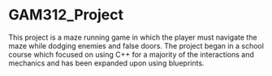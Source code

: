 # GAM312_Project
This project is a maze running game in which the player must navigate the maze while dodging enemies and false doors. The project began in a school course which focused on using C++ for a majority of the interactions and mechanics and has been expanded upon using blueprints.